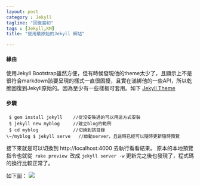```yaml
---
layout: post
category : Jekyll 
tagline: "回復當初"
tags : [Jekyll,KM]
title: "使用最原始的Jekyll 網站"

---
```


#### 緣由
使用Jekyll Bootstrap雖然方便，但有時候發現他的theme太少了，且顯示上不是很符合markdown該要呈現的樣式一直很困擾，且實在滿綁他的一些API，所以乾脆回復到Jekyll原始的。因為至少有一些樣板可套用。如下 [Jekyll Theme][1]

#### 步驟

```
 $ gem install jekyll    //從沒安裝過的可以用這方式安裝  
 $ jekyll new myblog     //建立blog的範例  
 $ cd myblog             //切換到該目錄  
\~/myblog $ jekyll serve   //啟動server，且這時已經可以隨時更新隨時預覽
```

接下來就是可以切換到 http://localhost:4000 去執行看看結果。
原本的本地預覽指令也就從` rake preview `改成 `jekyll server -w`
更新完之後也發現了，程式碼的換行比較正常了。

如下圖：
![][image-1]

[1]:	http://jekyllthemes.org/

[image-1]:	https://farm4.staticflickr.com/3928/15456253665_7c52a2881a_o.png